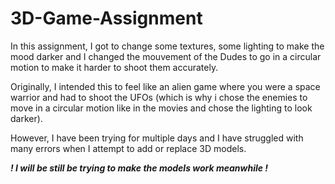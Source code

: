 # 3D-Game-Assignment

In this assignment, I got to change some textures, some lighting to make the mood darker and I changed the mouvement of the Dudes to go in a circular motion to make it harder to shoot them accurately.

Originally, I intended this to feel like an alien game where you were a space warrior and had to shoot the UFOs (which is why i chose the enemies to move in a circular motion like in the movies and chose the lighting to look darker). 

However, I have been trying for multiple days and I have struggled with many errors when I attempt to add or replace 3D models.    
    
***! I will be still be trying to make the models work meanwhile !***
